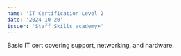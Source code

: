 ```yaml
---
name: 'IT Certification Level 2'
date: '2024-10-20'
issuer: 'Staff Skills academy+'
---
```


Basic IT cert covering support, networking, and hardware.
